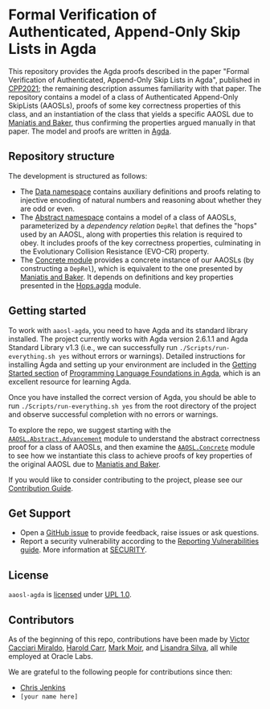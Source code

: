 # Formal Verification of Authenticated, Append-Only Skip Lists in Agda

  This repository provides the Agda proofs described in the paper "Formal Verification of Authenticated, Append-Only Skip Lists in Agda", published in [CPP2021](https://popl21.sigplan.org/home/CPP-2021); the remaining description assumes familiarity with that paper.  The repository contains a model of a class of Authenticated Append-Only SkipLists (AAOSLs), proofs of some key correctness properties of this class, and an instantiation of the class that yields a specific AAOSL due to [Maniatis and Baker](http://arxiv.org/abs/cs.CR/0302010), thus confirming the properties argued manually in that paper.  The model and proofs are written in [Agda](https://agda.readthedocs.io).

## Repository structure

The development is structured as follows:

* The [Data namespace](Data) contains auxiliary definitions and proofs relating to injective encoding of natural numbers and reasoning about whether they are odd or even.
* The [Abstract namespace](AAOSL/Abstract) contains a model of a class of AAOSLs, parameterized by a _dependency relation_ `DepRel` that defines the "hops" used by an AAOSL, along with properties this relation is required to obey.  It includes proofs of the key correctness properties, culminating in the Evolutionary Collision Resistance (EVO-CR) property.
* The [Concrete module](AAOSL/Concrete.agda) provides a concrete instance of our AAOSLs (by constructing a `DepRel`), which is equivalent to the one presented by [Maniatis and Baker](http://arxiv.org/abs/cs.CR/0302010).  It depends on definitions and key properties presented in the [Hops.agda](AAOSL/Hops.agda) module.

## Getting started

To work with `aaosl-agda`, you need to have Agda and its standard library installed.  The project currently works with Agda version 2.6.1.1 and Agda Standard Library v1.3 (i.e., we can successfully run `./Scripts/run-everything.sh yes` without errors or warnings).  Detailed instructions for installing Agda and setting up your environment are included in the [Getting Started section](https://plfa.github.io/GettingStarted) of [Programming Language Foundations in Agda](https://plfa.github.io), which is an excellent resource for learning Agda.

Once you have installed the correct version of Agda, you should be able to run `./Scripts/run-everything.sh yes` from the root directory of the project and observe successful completion with no errors or warnings.

To explore the repo, we suggest starting with the [`AAOSL.Abstract.Advancement`](AAOSL/Abstract/Advancement.agda) module to understand the abstract correctness proof for a class of AAOSLs, and then examine the [`AAOSL.Concrete`](AAOSL/Concrete.agda) module to see how we instantiate this class to achieve proofs of key properties of the original AAOSL due to [Maniatis and Baker](http://arxiv.org/abs/cs.CR/0302010).

If you would like to consider contributing to the project, please see our [Contribution Guide](CONTRIBUTING.md).

## Get Support

* Open a [GitHub issue](https://github.com/oracle/aaosl-agda/issues) to provide feedback, raise issues or ask questions.
* Report a security vulnerability according to the [Reporting Vulnerabilities guide](https://www.oracle.com/corporate/security-practices/assurance/vulnerability/reporting.html). More information at [SECURITY](SECURITY.md).

## License

`aaosl-agda` is [licensed](LICENSE.txt) under [UPL 1.0](https://opensource.oracle.com/licenses/upl).

## Contributors

As of the beginning of this repo, contributions have been made by
[Victor Cacciari Miraldo](https://github.com/VictorCMiraldo), [Harold Carr](https://github.com/haroldcarr), [Mark Moir](https://github.com/mark-moir), and [Lisandra Silva](https://github.com/lisandrasilva), all while employed at Oracle Labs.

We are grateful to the following people for contributions since then:
* [Chris Jenkins](https://github.com/cwjnkins)
* `[your name here]`

